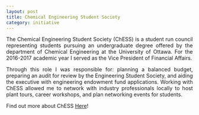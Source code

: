 ```yaml
---
layout: post
title: Chemical Engineering Student Society
category: initiative
---
```


<p align="justify">The Chemical Engineering Student Society (ChESS) is a student run council representing students pursuing an undergraduate degree offered by the department of Chemical Engineering at the University of Ottawa. For the 2016-2017 academic year I served as the Vice President of Financial Affairs. </p>

<p align="justify">Through this role I was responsible for: planning a balanced budget, preparing an audit for review by the Engineering Student Society, and aiding the executive with engineering endowment fund applications. Working with ChESS allowed me to network with industry professionals locally to host plant tours, career workshops, and plan networking events for students.</p>

<p align="justify">Find out more about ChESS  <a href="http://chess.essaeg.ca/">Here</a>! </p>

